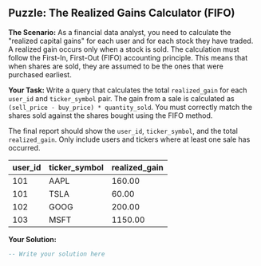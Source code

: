 ## Puzzle: The Realized Gains Calculator (FIFO)

**The Scenario:** As a financial data analyst, you need to calculate the "realized capital gains" for each user and for each stock they have traded. A realized gain occurs only when a stock is sold. The calculation must follow the First-In, First-Out (FIFO) accounting principle. This means that when shares are sold, they are assumed to be the ones that were purchased earliest.

**Your Task:** Write a query that calculates the total `realized_gain` for each `user_id` and `ticker_symbol` pair. The gain from a sale is calculated as `(sell_price - buy_price) * quantity_sold`. You must correctly match the shares sold against the shares bought using the FIFO method.

The final report should show the `user_id`, `ticker_symbol`, and the total `realized_gain`. Only include users and tickers where at least one sale has occurred.

| **user_id** | **ticker_symbol** | **realized_gain** |
| ----------------- | ----------------------- | ----------------------- |
| 101               | AAPL                    | 160.00                  |
| 101               | TSLA                    | 60.00                   |
| 102               | GOOG                    | 200.00                  |
| 103               | MSFT                    | 1150.00                 |

**Your Solution:**

```sql
-- Write your solution here
```
